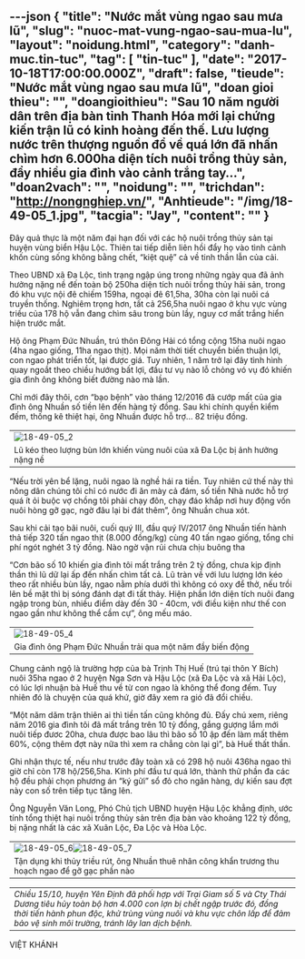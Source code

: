 ---json
{
    "title": "Nước mắt vùng ngao sau mưa lũ",
    "slug": "nuoc-mat-vung-ngao-sau-mua-lu",
    "layout": "noidung.html",
    "category": "danh-muc.tin-tuc",
    "tag": [
        "tin-tuc"
    ],
    "date": "2017-10-18T17:00:00.000Z",
    "draft": false,
    "tieude": "Nước mắt vùng ngao sau mưa lũ",
    "doan gioi thieu": "",
    "doangioithieu": "Sau 10 năm người dân trên địa bàn tỉnh Thanh Hóa mới lại chứng kiến trận lũ có kinh hoàng đến thế. Lưu lượng nước trên thượng nguồn đổ về quá lớn đã nhấn chìm hơn 6.000ha diện tích nuôi trồng thủy sản, đẩy nhiều gia đình vào cảnh trắng tay…",
    "doan2vach": "",
    "noidung": "",
    "trichdan": "http://nongnghiep.vn/",
    "Anhtieude": "/img/18-49-05_1.jpg",
    "tacgia": "Jay",
    "__content__": ""
}
---
<p><span style="font-size:14px">Đ&acirc;y quả thực l&agrave; một năm đại hạn đối với c&aacute;c hộ nu&ocirc;i trồng thủy sản tại huyện v&ugrave;ng biển Hậu Lộc. Thi&ecirc;n tai tiếp diễn li&ecirc;n hồi đẩy họ v&agrave;o t&igrave;nh cảnh khốn c&ugrave;ng sống kh&ocirc;ng bằng chết, &ldquo;kiệt quệ&rdquo; cả về tinh thần lẫn của cải.</span></p>

<p><span style="font-size:14px">Theo UBND x&atilde; Đa Lộc, t&igrave;nh trạng ngập &uacute;ng trong những ng&agrave;y qua đ&atilde; ảnh hưởng nặng nề đến to&agrave;n bộ 250ha diện t&iacute;ch nu&ocirc;i trồng thủy hải sản, trong đ&oacute; khu vực nội đ&ecirc; chiếm 159ha, ngoại đ&ecirc; 61,5ha, 30ha c&ograve;n lại nu&ocirc;i c&aacute; truyền thống. Nghi&ecirc;m trọng hơn, tất cả 256,5ha nu&ocirc;i ngao ở khu vực v&ugrave;ng triều của 178 hộ vẫn đang ch&igrave;m s&acirc;u trong b&ugrave;n lầy, nguy cơ mất trắng hiển hiện trước mắt.</span></p>

<p><span style="font-size:14px">Hộ &ocirc;ng Phạm Đức Nhuần, tr&uacute; th&ocirc;n Đ&ocirc;ng Hải c&oacute; tổng cộng 15ha nu&ocirc;i ngao (4ha ngao giống, 11ha ngao thịt). Mọi năm thời tiết chuyển biến thuận lợi, con ngao ph&aacute;t triển tốt, lại được gi&aacute;. Tuy nhi&ecirc;n, 1 năm trở lại đ&acirc;y t&igrave;nh h&igrave;nh quay ngoắt theo chiều hướng bất lợi, đầu tư vụ n&agrave;o lỗ chỏng v&oacute; vụ đ&oacute; khiến gia đ&igrave;nh &ocirc;ng kh&ocirc;ng biết đường n&agrave;o m&agrave; lần.</span></p>

<p><span style="font-size:14px">Chỉ mới đ&acirc;y th&ocirc;i, cơn &ldquo;bạo bệnh&rdquo; v&agrave;o th&aacute;ng 12/2016 đ&atilde; cướp mất của gia đ&igrave;nh &ocirc;ng Nhuần số tiền l&ecirc;n đến h&agrave;ng tỷ đồng. Sau khi ch&iacute;nh quyền kiểm đếm, thống k&ecirc; thiệt hại, &ocirc;ng Nhuần được hỗ trợ&hellip; 82 triệu đồng.</span></p>

<table border="0" cellpadding="0" cellspacing="0" style="width:100%">
	<tbody>
		<tr>
			<td><span style="font-size:14px"><img alt="18-49-05_2" id="156330" src="http://image.nongnghiep.vn/upload/2017/10/15/18-49-05_2.jpg" title="18-49-05_2" /></span></td>
		</tr>
		<tr>
			<td><span style="font-size:14px">Lũ k&eacute;o theo lượng b&ugrave;n lớn khiến v&ugrave;ng nu&ocirc;i của x&atilde; Đa Lộc bị ảnh hưởng nặng nề</span></td>
		</tr>
	</tbody>
</table>

<p><span style="font-size:14px">&ldquo;Nếu trời y&ecirc;n bể lặng, nu&ocirc;i ngao l&agrave; nghề h&aacute;i ra tiền. Tuy nhi&ecirc;n cứ thế n&agrave;y th&igrave; n&ocirc;ng d&acirc;n ch&uacute;ng t&ocirc;i chỉ c&oacute; nước đi ăn m&agrave;y cả đ&aacute;m, số tiền Nh&agrave; nước hỗ trợ qu&aacute; &iacute;t ỏi buộc vợ chồng t&ocirc;i phải chạy đ&ocirc;n, chạy đ&aacute;o khắp nơi huy động vốn nu&ocirc;i h&ograve;ng gỡ gạc, ngờ đ&acirc;u lại bi đ&aacute;t th&ecirc;m&rdquo;, &ocirc;ng Nhuần chua x&oacute;t.</span></p>

<p><span style="font-size:14px">Sau khi cải tạo b&atilde;i nu&ocirc;i, cuối qu&yacute; III, đầu qu&yacute; IV/2017 &ocirc;ng Nhuần tiến h&agrave;nh thả tiếp 320 tấn ngao thịt (8.000 đồng/kg) c&ugrave;ng 40 tấn ngao giống, tổng chi ph&iacute; ng&oacute;t ngh&eacute;t 3 tỷ đồng. N&agrave;o ngờ vận rủi chưa chịu bu&ocirc;ng tha</span></p>

<p><span style="font-size:14px">&ldquo;Cơn b&atilde;o số 10 khiến gia đ&igrave;nh t&ocirc;i mất trắng tr&ecirc;n 2 tỷ đồng, chưa kịp định thần th&igrave; lũ dữ lại ấp đến nhấn ch&igrave;m tất cả. Lũ tr&agrave;n về với lưu lượng lớn k&eacute;o theo rất nhiều b&ugrave;n lầy, ngao nằm ph&iacute;a dưới th&igrave; kh&ocirc;ng c&oacute; oxy để thở, nếu trồi l&ecirc;n bề mặt th&igrave; bị s&oacute;ng đ&aacute;nh dạt đi tất thảy. Hiện phần lớn diện t&iacute;ch nu&ocirc;i đang ngập trong b&ugrave;n, nhiều điểm d&agrave;y đến 30 - 40cm, với điều kiện như thế con ngao gần như kh&ocirc;ng thể cầm cự&rdquo;, &ocirc;ng mếu m&aacute;o.</span></p>

<table border="0" cellpadding="0" cellspacing="0" style="width:100%">
	<tbody>
		<tr>
			<td><span style="font-size:14px"><img alt="18-49-05_4" id="156332" src="http://image.nongnghiep.vn/upload/2017/10/15/18-49-05_4.jpg" title="18-49-05_4" /></span></td>
		</tr>
		<tr>
			<td><span style="font-size:14px">Gia đ&igrave;nh &ocirc;ng Phạm Đức Nhuần trải qua một năm đầy biến động</span></td>
		</tr>
	</tbody>
</table>

<p><span style="font-size:14px">Chung cảnh ngộ l&agrave; trường hợp của b&agrave; Trịnh Thị Huế (tr&uacute; tại th&ocirc;n Y B&iacute;ch) nu&ocirc;i 35ha ngao ở 2 huyện Nga Sơn v&agrave; Hậu Lộc (x&atilde; Đa Lộc v&agrave; x&atilde; Hải Lộc), c&oacute; l&uacute;c lợi nhuận b&agrave; Huế thu về từ con ngao l&agrave; kh&ocirc;ng thể đong đếm. Tuy nhi&ecirc;n đ&oacute; l&agrave; chuyện của qu&aacute; khứ, giờ đ&acirc;y xem ra gi&oacute; đ&atilde; đổi chiều.</span></p>

<p><span style="font-size:14px">&ldquo;Một năm dăm trận thi&ecirc;n ai th&igrave; tiền tấn cũng kh&ocirc;ng đủ. Đấy ch&uacute; xem, ri&ecirc;ng năm 2016 gia đ&igrave;nh t&ocirc;i đ&atilde; mất trắng tr&ecirc;n 10 tỷ đồng, gắng gượng lắm mới nu&ocirc;i tiếp đươc 20ha, chưa được bao l&acirc;u th&igrave; b&atilde;o số 10 ập đến l&agrave;m mất th&ecirc;m 60%, cộng th&ecirc;m đợt n&agrave;y nữa th&igrave; xem ra chẳng c&ograve;n lại g&igrave;&rdquo;, b&agrave; Huế thất thần.</span></p>

<p><span style="font-size:14px">Ghi nhận thực tế, nếu như trước đ&acirc;y to&agrave;n x&atilde; c&oacute; 298 hộ nu&ocirc;i 436ha ngao th&igrave; giờ chỉ c&ograve;n 178 hộ/256,5ha. Kinh ph&iacute; đầu tư qu&aacute; lớn, th&agrave;nh thử phần đa c&aacute;c hộ đều phải chọn phương &aacute;n &ldquo;k&yacute; gửi&rdquo; sổ đỏ cho ng&acirc;n h&agrave;ng, dự kiến sau đợt n&agrave;y con số tr&ecirc;n tiếp tục tăng l&ecirc;n.</span></p>

<p><span style="font-size:14px">&Ocirc;ng Nguyễn Văn Long, Ph&oacute; Chủ tịch UBND huyện Hậu Lộc khẳng định, ước t&iacute;nh tổng thiệt hại nu&ocirc;i trồng thủy sản tr&ecirc;n địa b&agrave;n v&agrave;o khoảng 122 tỷ đồng, bị nặng nhất l&agrave; c&aacute;c x&atilde; Xu&acirc;n Lộc, Đa Lộc v&agrave; H&ograve;a Lộc.</span></p>

<table border="0" cellpadding="0" cellspacing="0" style="width:100%">
	<tbody>
		<tr>
			<td><span style="font-size:14px"><img alt="18-49-05_6" id="156334" src="http://image.nongnghiep.vn/upload/2017/10/15/18-49-05_6.jpg" title="18-49-05_6" /><img alt="18-49-05_7" id="156335" src="http://image.nongnghiep.vn/upload/2017/10/15/18-49-05_7.jpg" title="18-49-05_7" /></span></td>
		</tr>
		<tr>
			<td><span style="font-size:14px">Tận dụng khi thủy triều r&uacute;t, &ocirc;ng Nhuần thu&ecirc; nh&acirc;n c&ocirc;ng khẩn trương thu hoạch ngao để gỡ gạc phần n&agrave;o</span></td>
		</tr>
	</tbody>
</table>

<table align="center" cellpadding="10" cellspacing="10">
	<tbody>
		<tr>
			<td><span style="font-size:14px"><em>Chiều 15/10, huyện Y&ecirc;n Định đ&atilde; phối hợp với Trại Giam số 5 v&agrave; Cty Th&aacute;i Dương ti&ecirc;u hủy to&agrave;n bộ hơn 4.000 con lợn bị chết ngập trước đ&oacute;, đồng thời tiến h&agrave;nh phun độc, khử tr&ugrave;ng v&ugrave;ng nu&ocirc;i v&agrave; khu vực ch&ocirc;n lấp để đảm bảo vệ sinh m&ocirc;i trường, tr&aacute;nh l&acirc;y lan dịch bệnh.</em></span></td>
		</tr>
	</tbody>
</table>

<p><span style="font-size:14px">VIỆT KH&Aacute;NH</span></p>
